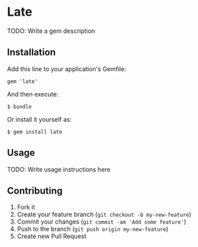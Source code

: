 # Late

TODO: Write a gem description

## Installation

Add this line to your application's Gemfile:

    gem 'late'

And then execute:

    $ bundle

Or install it yourself as:

    $ gem install late

## Usage

TODO: Write usage instructions here

## Contributing

1. Fork it
2. Create your feature branch (`git checkout -b my-new-feature`)
3. Commit your changes (`git commit -am 'Add some feature'`)
4. Push to the branch (`git push origin my-new-feature`)
5. Create new Pull Request
